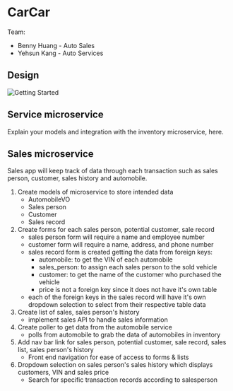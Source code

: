 # CarCar

Team:

* Benny Huang - Auto Sales
* Yehsun Kang - Auto Services

## Design
![Getting Started](./projectdesign-Benny&Yehsun.png)

## Service microservice

Explain your models and integration with the inventory
microservice, here.

## Sales microservice
Sales app will keep track of data through each transaction such as sales person, customer, sales history and automobile.

1. Create models of microservice to store intended data
    - AutomobileVO
    - Sales person
    - Customer
    - Sales record
2. Create forms for each sales person, potential customer, sale record
    - sales person form will require a name and employee number
    - customer form will require a name, address, and phone number
    - sales record form is created getting the data from foreign keys:
        - automobile: to get the VIN of each automobile
        - sales_person: to assign each sales person to the sold vehicle
        - customer: to get the name of the customer who purchased the vehicle
        - price is not a foreign key since it does not have it's own table
    - each of the foreign keys in the sales record will have it's own dropdown selection to select from their respective table data
3. Create list of sales, sales person's history
    - implement sales API to handle sales information
4. Create poller to get data from the automobile service
    - polls from automobile to grab the data of automobiles in inventory
5. Add nav bar link for sales person, potential customer, sale record, sales list, sales person's history
    - Front end navigation for ease of access to forms & lists
6. Dropdown selection on sales person's sales history which displays customers, VIN and sales price
    - Search for specific transaction records according to salesperson
